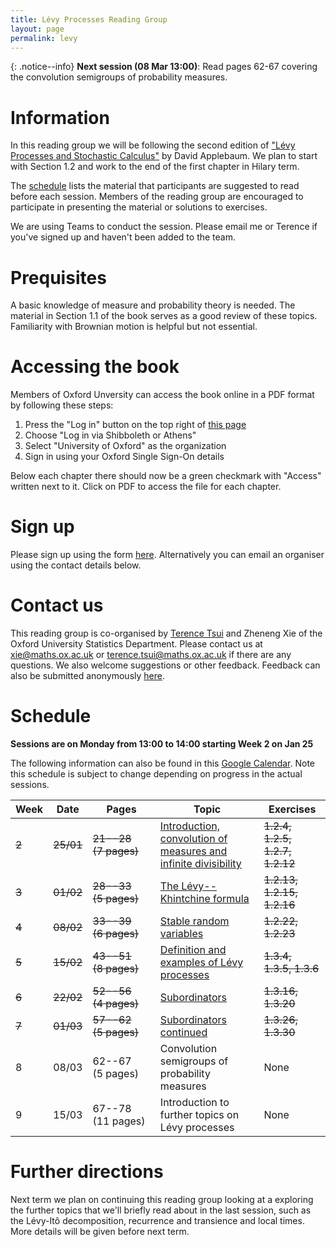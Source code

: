 ```yaml
---
title: Lévy Processes Reading Group
layout: page
permalink: levy
---
```


{: .notice--info}
**Next session (08 Mar 13:00)**: Read pages 62-67 covering the convolution semigroups of probability measures.

# Information

In this reading group we will be following the second edition of ["Lévy Processes and Stochastic Calculus"](https://www.cambridge.org/core/books/levy-processes-and-stochastic-calculus/4AC698D37D3D8E57D099B73ADF4ACB11) by David Applebaum. We plan to start with Section 1.2 and work to the end of the first chapter in Hilary term.

The [schedule](#schedule) lists the material that participants are suggested to read before each session. Members of the reading group are encouraged to participate in presenting the material or solutions to exercises.

We are using Teams to conduct the session. Please email me or Terence if you've signed up and haven't been added to the team.

# Prequisites

A basic knowledge of measure and probability theory is needed. The material in Section 1.1 of the book serves as a good review of these topics. Familiarity with Brownian motion is helpful but not essential.

# Accessing the book

Members of Oxford Unversity can access the book online in a PDF format by following these steps:

1. Press the "Log in" button on the top right of [this page](https://www.cambridge.org/core/books/levy-processes-and-stochastic-calculus/4AC698D37D3D8E57D099B73ADF4ACB11)
2. Choose "Log in via Shibboleth or Athens"
3. Select "University of Oxford" as the organization
4. Sign in using your Oxford Single Sign-On details

Below each chapter there should now be a green checkmark with "Access" written next to it. Click on PDF to access the file for each chapter.

# Sign up

Please sign up using the form [here](https://forms.gle/NuX9gMVFpdGs37Qd8). Alternatively you can email an organiser using the contact details below.

# Contact us

This reading group is co-organised by [Terence Tsui](https://holungrandomcorner.wordpress.com/about-me/) and Zheneng Xie of the Oxford University Statistics Department. Please contact us at [xie@maths.ox.ac.uk](mailto:xie@maths.ox.ac.uk) or [terence.tsui@maths.ox.ac.uk](mailto:terence.tsui@maths.ox.ac.uk) if there are any questions. We also welcome suggestions or other feedback. Feedback can also be submitted anonymously [here](https://forms.gle/V9DUeZjkjURrSXBd7).

# Schedule

**Sessions are on Monday from 13:00 to 14:00 starting Week 2 on Jan 25**

The following information can also be found in this [Google Calendar](https://calendar.google.com/calendar/u/0?cid=MWg4MzAzc21hYWhjdnFqYmpocnUxYjBxc3NAZ3JvdXAuY2FsZW5kYXIuZ29vZ2xlLmNvbQ). Note this schedule is subject to change depending on progress in the actual sessions.

Week | Date | Pages | Topic | Exercises
--- | --- | --- | --- | ---
~~2~~ | ~~25/01~~ | ~~21--28 (7 pages)~~ | [Introduction, convolution of measures and infinite divisibility](https://drive.google.com/file/d/1ZzWO5YL2lSZNiOKlc_fJ2LvZB7t3hTfk/view?usp=sharing) | ~~1.2.4, 1.2.5, 1.2.7, 1.2.12~~
~~3~~ | ~~01/02~~ | ~~28--33 (5 pages)~~ | [The Lévy--Khintchine formula](https://drive.google.com/file/d/1tsREEVg_SIbQsVwbntQ2UzF56CgDKh6N/view?usp=sharing) | ~~1.2.13, 1.2.15, 1.2.16~~
~~4~~ | ~~08/02~~ | ~~33--39 (6 pages)~~ | [Stable random variables](https://drive.google.com/file/d/13X_CcmVpP4bw1WgJvlf5jJhFg4-fxcpU/view?usp=sharing) | ~~1.2.22, 1.2.23~~
~~5~~ | ~~15/02~~ | ~~43--51 (8 pages)~~ | [Definition and examples of Lévy processes](https://drive.google.com/file/d/1DvETrE1cIxCHw-Z0BRaqMcpobB2PY1UU/view?usp=sharing) | ~~1.3.4, 1.3.5, 1.3.6~~
~~6~~ | ~~22/02~~ | ~~52--56 (4 pages)~~ | [Subordinators](https://drive.google.com/file/d/1KGC9FzygGprXuwpqJnFiTAuWwVHzXpHQ/view?usp=sharing) | ~~1.3.16, 1.3.20~~
~~7~~ | ~~01/03~~ | ~~57--62 (5 pages)~~ | [Subordinators continued](https://drive.google.com/file/d/1BQczsr1_CLAgG6PwQDXGPiWdYgngfb54/view?usp=sharing) | ~~1.3.26, 1.3.30~~
8 | 08/03 | 62--67 (5 pages) | Convolution semigroups of probability measures | None
9 | 15/03 | 67--78 (11 pages) | Introduction to further topics on Lévy processes | None

# Further directions

Next term we plan on continuing this reading group looking at a exploring the further topics that we'll briefly read about in the last session, such as the Lévy-Itô decomposition, recurrence and transience and local times. More details will be given before next term.
